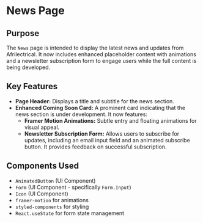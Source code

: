 # News Page

## Purpose
The `News` page is intended to display the latest news and updates from Afrilectrical. It now includes enhanced placeholder content with animations and a newsletter subscription form to engage users while the full content is being developed.

## Key Features
- **Page Header:** Displays a title and subtitle for the news section.
- **Enhanced Coming Soon Card:** A prominent card indicating that the news section is under development. It now features:
    - **Framer Motion Animations:** Subtle entry and floating animations for visual appeal.
    - **Newsletter Subscription Form:** Allows users to subscribe for updates, including an email input field and an animated subscribe button. It provides feedback on successful subscription.

## Components Used
- `AnimatedButton` (UI Component)
- `Form` (UI Component - specifically `Form.Input`)
- `Icon` (UI Component)
- `framer-motion` for animations
- `styled-components` for styling
- `React.useState` for form state management